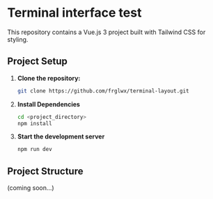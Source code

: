 # Terminal interface test

This repository contains a Vue.js 3 project built with Tailwind CSS for styling.

## Project Setup

1. **Clone the repository:**

   ```bash
   git clone https://github.com/frglwx/terminal-layout.git

2. **Install Dependencies**

   ```bash
   cd <project_directory>
   npm install

3. **Start the development server**

   ```bash
   npm run dev

## Project Structure

(coming soon...)